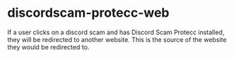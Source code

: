 # discordscam-protecc-web

If a user clicks on a discord scam and has Discord Scam Protecc installed, they will be redirected to another website. This is the source of the website they would be redirected to.
